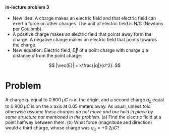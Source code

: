 #### in-lecture problem 3

+ New idea: A charge makes an electric field and that electric field can exert a force on other charges. The unit of electric field is N/C (Newtons per Coulomb).
+ A positive charge makes an electric field that points away form the charge. A negative charge makes an electric field that points towards the charge.
+ New equation: Electric field, $\vec{E}$ of a point charge with charge $q$ a distance $d$ from the point charge:

$$
|\vec{E}| = k\frac{|q|}{d^2}.
$$


# Problem

A charge $q_1$ equal to 0.600 $\mu C$ is at the origin, and a second charge $q_2$ equal to 0.800 $\mu C$ is on the x axis at 0.05 meters away. As usual, unless told otherwise *assume these charges do not move and are held in place by some structure not mentioned in the problem*. (a) Find the electric field at a point halfway between them. (b) What force (magnitude and direction) would a third charge, whose charge was $q_3=+0.2\mu C$?
